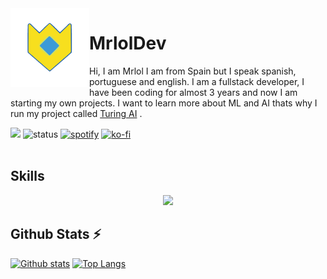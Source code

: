 <img align='left' src='./assets/logo.gif' width='25%' heigh="35%">

# MrlolDev

Hi, I am Mrlol I am from Spain but I speak spanish, portuguese and english. I am a fullstack developer, I have been coding for almost 3 years and now I am starting my own projects. 
I want to learn more about ML and AI thats why I run my project called [Turing AI](https://turing.sh) .

![](https://komarev.com/ghpvc/?username=MrlolGFX&color=2062af&label=Profile+views)
![status](https://api.statusbadges.me/badge/status/530102778408861706?simple=true)
[![spotify](https://api.statusbadges.me/badge/spotify/530102778408861706)](https://api.statusbadges.me/openspotify/530102778408861706)
[![ko-fi](https://ko-fi.com/img/githubbutton_sm.svg)](https://ko-fi.com/U7U5H70V5)
<br></br>

## Skills
<p align="center">
<img src="https://skillicons.dev/icons?i=js,ts,vercel,vscode,nodejs,nextjs,react,nuxtjs,tailwind,md,bots,git,github,githubactions,linux,docker,nginx,html,css,sass,cloudflare,mongodb,mysql,postgres,redis,sqlite,supabase,sequelize,rabbitmq,astro,express,bash,powershell,electron,bootstrap,ps&theme=dark"
</p>
 
## Github Stats ⚡
<a href="#">![Github stats](https://github-readme-stats.vercel.app/api?username=MrlolDev&theme=transparent&count_private=true&hide_border=true&line_height=20)</a>
<a href="#">![Top Langs](https://github-readme-stats.vercel.app/api/top-langs/?username=MrlolDev&layout=compact&theme=transparent&count_private=true&hide_border=true)</a>
